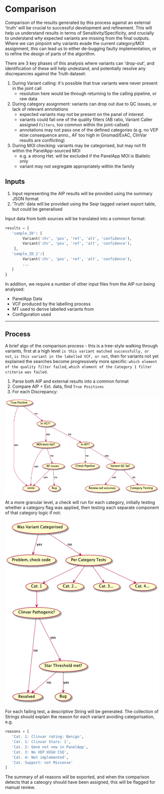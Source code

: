 # Comparison

Comparison of the results generated by this process against an external 'truth' will be crucial to successful
development and refinement. This will help us understand results in terms of Sensitivity/Specificity, and crucially
to understand _why_ expected variants are missing from the final outputs. Where we can pinpoint why variants evade the
current category/MOI assignment, this can lead us to either de-bugging faulty implementation, or to refine the design of
parts of the algorithm.

There are 3 key phases of this analysis where variants can 'drop-out', and identification of these will help undestand,
and potentially resolve any discrepancies against the Truth dataset:

1. During Variant calling: it's possible that true variants were never present in the joint call
    - resolution here would be through returning to the calling pipeline, or raw data
2. During category assignment: variants can drop out due to QC issues, or lack of relevant annotations
   - expected variants may not be present on the panel of interest
   - variants could fail one of the quality filters (AB ratio, Variant Caller assigned `Filters`, too common within the
   joint-callset)
   - annotations may not pass one of the defined categories (e.g. no VEP `HIGH` consequence anno., AF too high in
   Gnomad/ExAC, ClinVar results are conflicting)
3. During MOI checking: variants may be categorised, but may not fit within the PanelApp-sourced MOI
   - e.g. a strong Het. will be excluded if the PanelApp MOI is Biallelic only
   - variant may not segregate appropriately within the family

## Inputs

1. Input representing the AIP results will be provided using the summary JSON format
2. 'Truth' data will be provided using the Seqr tagged variant export table, but could be generalised

Input data from both sources will be translated into a common format:

```python
results = {
   'sample_ID': [
        Variant('chr', 'pos', 'ref', 'alt', 'confidence'),
        Variant('chr', 'pos', 'ref', 'alt', 'confidence'),
    ],
   'sample_ID_2':[
        Variant('chr', 'pos', 'ref', 'alt', 'confidence'),
        ...
   ]
}
```

In addition, we require a number of other input files from the AIP run being analysed:

- PanelApp Data
- VCF produced by the labelling process
- MT used to derive labelled variants from
- Configuration used

---

## Process

A brief algo of the comparison process - this is a tree-style walking through variants, first at a high level `is this
variant matched successfully, or not`, `is this variant in the labelled VCF, or not`, then for variants not yet
explained the searches become progressively more specific: `which element of the quality filter failed`, `which element
of the Category 1 filter criteria was failed`.

1. Parse both AIP and external results into a common format
2. Compare AIP + Ext. data, find `True Positives`
3. For each Discrepancy:

![ComparisonTree](images/comparison_decision_tree.png)

At a more granular level, a check will run for each category, initially testing whether a category flag was applied, then testing each separate component of that category logic if not:

![CategoryTree](images/category_testing_decision_tree.png)

For each failing test, a descriptive String will be generated. The collection of Strings should explain the reason for each variant avoiding categorisation, e.g.

```python
reasons = [
   'Cat. 1: Clinvar rating: Benign',
   'Cat. 1: Clinvar Stars: 1',
   'Cat. 2: Gene not new in PanelApp',
   'Cat. 3: No VEP HIGH CSQ',
   'Cat. 4: Not implemented',
   'Cat. Support: not Missense'
]
```

The summary of all reasons will be exported, and when the comparison detects that a cateogry should have been assigned, this will be flagged for manual review.
